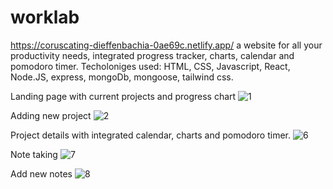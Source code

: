 # worklab
https://coruscating-dieffenbachia-0ae69c.netlify.app/
a website for all your productivity needs, integrated progress tracker, charts, calendar and pomodoro timer.
Techoloniges used: HTML, CSS, Javascript, React, Node.JS, express, mongoDb, mongoose, tailwind css. 

Landing page with current projects and progress chart
![1](https://github.com/Mbar1s/worklab/assets/108489416/3d31593f-a8f1-454a-854e-9de2a594ed59)

Adding new project
![2](https://github.com/Mbar1s/worklab/assets/108489416/dc3699c7-ab18-45ca-bf5f-5b23e09cafc0)

Project details with integrated calendar, charts and pomodoro timer.
![6](https://github.com/Mbar1s/worklab/assets/108489416/b8c26639-3191-44d1-9007-9af89489d803)


Note taking
![7](https://github.com/Mbar1s/worklab/assets/108489416/761ff8c6-5dbf-4246-a94a-2f676185e321)


Add new notes
![8](https://github.com/Mbar1s/worklab/assets/108489416/d561e3d3-cc62-48b9-9063-c3f2087c853c)

